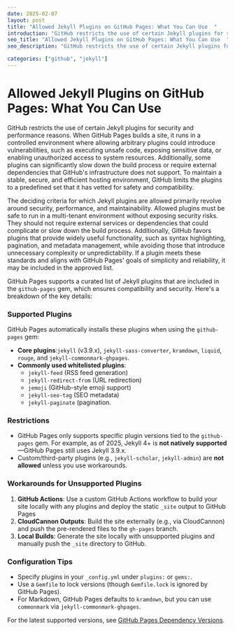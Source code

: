 ```yaml
---
date: 2025-02-07
layout: post
title: "Allowed Jekyll Plugins on GitHub Pages: What You Can Use  "
introduction: "GitHub restricts the use of certain Jekyll plugins for security and performance reasons. Discover which Jekyll plugins are allowed on GitHub Pages, why some are restricted, and how to optimize your site within GitHub’s approved plugin list for security and performance."
seo_title: "Allowed Jekyll Plugins on GitHub Pages: What You Can Use  "
seo_description: "GitHub restricts the use of certain Jekyll plugins for security and performance reasons. Discover which Jekyll plugins are allowed on GitHub Pages, why some are restricted, and how to optimize your site within GitHub’s approved plugin list for security and performance."

categories: ["github", "jekyll"]
---
```


# Allowed Jekyll Plugins on GitHub Pages: What You Can Use

GitHub restricts the use of certain Jekyll plugins for security and performance reasons. When GitHub Pages builds a site, it runs in a controlled environment where allowing arbitrary plugins could introduce vulnerabilities, such as executing unsafe code, exposing sensitive data, or enabling unauthorized access to system resources. Additionally, some plugins can significantly slow down the build process or require external dependencies that GitHub's infrastructure does not support. To maintain a stable, secure, and efficient hosting environment, GitHub limits the plugins to a predefined set that it has vetted for safety and compatibility.

The deciding criteria for which Jekyll plugins are allowed primarily revolve around security, performance, and maintainability. Allowed plugins must be safe to run in a multi-tenant environment without exposing security risks. They should not require external services or dependencies that could complicate or slow down the build process. Additionally, GitHub favors plugins that provide widely useful functionality, such as syntax highlighting, pagination, and metadata management, while avoiding those that introduce unnecessary complexity or unpredictability. If a plugin meets these standards and aligns with GitHub Pages' goals of simplicity and reliability, it may be included in the approved list.

GitHub Pages supports a curated list of Jekyll plugins that are included in the `github-pages` gem, which ensures compatibility and security. Here's a breakdown of the key details:

### Supported Plugins

GitHub Pages automatically installs these plugins when using the `github-pages` gem:

- **Core plugins**:`jekyll` (v3.9.x), `jekyll-sass-converter`, `kramdown`, `liquid`, `rouge`, and `jekyll-commonmark-ghpages`.
- **Commonly used whitelisted plugins**:
  - `jekyll-feed` (RSS feed generation)
  - `jekyll-redirect-from` (URL redirection)
  - `jemoji` (GitHub-style emoji support)
  - `jekyll-seo-tag` (SEO metadata)
  - `jekyll-paginate` (pagination.

### Restrictions

- GitHub Pages only supports specific plugin versions tied to the `github-pages` gem. For example, as of 2025, Jekyll 4+ is **not natively supported**—GitHub Pages still uses Jekyll 3.9.x.
- Custom/third-party plugins (e.g., `jekyll-scholar`, `jekyll-admin`) are **not allowed** unless you use workarounds.

### Workarounds for Unsupported Plugins

1. **GitHub Actions**:
   Use a custom GitHub Actions workflow to build your site locally with any plugins and deploy the static `_site` output to GitHub Pages
2. **CloudCannon Outputs**:
   Build the site externally (e.g., via CloudCannon) and push the pre-rendered files to the `gh-pages` branch.
3. **Local Builds**:
   Generate the site locally with unsupported plugins and manually push the `_site` directory to GitHub.

### Configuration Tips

- Specify plugins in your `_config.yml` under `plugins:` or `gems:`.
- Use a `Gemfile` to lock versions (though `Gemfile.lock` is ignored by GitHub Pages).
- For Markdown, GitHub Pages defaults to `kramdown`, but you can use `commonmark` via `jekyll-commonmark-ghpages`.

For the latest supported versions, see [GitHub Pages Dependency Versions](https://pages.github.com/versions/).

